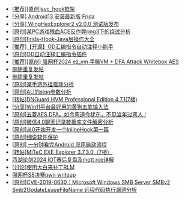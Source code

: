 + [[推荐][原创]svc_hook框架](https://bbs.kanxue.com/thread-284713.htm)
+ [[分享] Android13 安装最新版 Frida](https://bbs.kanxue.com/thread-277770.htm)
+ [[分享] WingHexExplorer2 v2.0.0 测试版发布](https://bbs.kanxue.com/thread-284723.htm)
+ [[原创]某PC游戏残血ACE反作弊ring3下的绕过分析](https://bbs.kanxue.com/thread-284667.htm)
+ [[原创]Frida-Hook-Java层操作大全](https://bbs.kanxue.com/thread-280758.htm)
+ [[推荐]【开源】OD汇编指令自动注释小能手](https://bbs.kanxue.com/thread-284663.htm)
+ [[原创]OD自动注释汇编指令插件](https://bbs.kanxue.com/thread-284557.htm)
+ [[推荐][原创] 强网杯2024 ez_vm 手撕VM + DFA Attack Whitebox AES](https://bbs.kanxue.com/thread-284639.htm)
+ [删除重复发帖](https://bbs.kanxue.com/thread-284722.htm)
+ [删除重复发帖](https://bbs.kanxue.com/thread-284721.htm)
+ [[原创]某手游外挂驱动分析](https://bbs.kanxue.com/thread-284674.htm)
+ [[原创]ALI的sign参数分析](https://bbs.kanxue.com/thread-284292.htm)
+ [[转帖]DNGuard HVM Professional Edition 4.7.1(7楼)](https://bbs.kanxue.com/thread-278128.htm)
+ [[分享]Win11平台最好用的黄狗五笔输入法](https://bbs.kanxue.com/thread-284037.htm)
+ [[原创]五菱AES DFA。如今弯道今犹在，不见当年过弯人 !](https://bbs.kanxue.com/thread-284612.htm)
+ [[原创]微信4.0聊天记录数据库文件解密分析](https://bbs.kanxue.com/thread-284417.htm)
+ [[原创]从0开始开发一个InlineHook第一篇](https://bbs.kanxue.com/thread-284689.htm)
+ [[原创]细说软件保护](https://bbs.kanxue.com/thread-284629.htm)
+ [[原创] 一分钟看完Android 应用启动流程](https://bbs.kanxue.com/thread-284686.htm)
+ [[转帖]MiTeC EXE Explorer 3.7.3.0（7楼）](https://bbs.kanxue.com/thread-277922.htm)
+ [西湖论剑2024 IOT赛后复盘及mqtt rce详解](https://bbs.kanxue.com/thread-281231.htm)
+ [[讨论]使用大白来补丁RLM](https://bbs.kanxue.com/thread-284603.htm)
+ [强网杯S8决赛pwn writeup](https://bbs.kanxue.com/thread-284725.htm)
+ [[原创]CVE-2019-0630：Microsoft Windows SMB Server SMBv2 Smb2UpdateLeaseFileName 远程代码执行漏洞分析](https://bbs.kanxue.com/thread-261315.htm)

